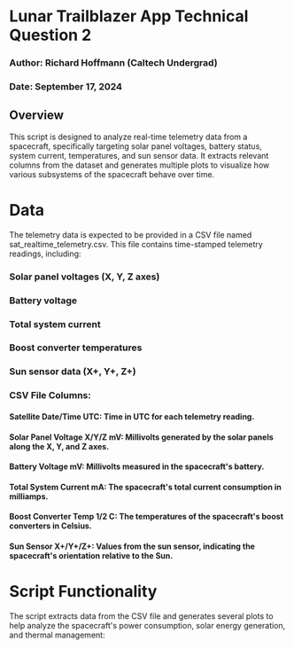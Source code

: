 # Lunar Trailblazer App Technical Question 2
### Author: Richard Hoffmann (Caltech Undergrad)
### Date: September 17, 2024

## Overview
This script is designed to analyze real-time telemetry data from a spacecraft, specifically targeting solar panel voltages, battery status, system current, temperatures, and sun sensor data. It extracts relevant columns from the dataset and generates multiple plots to visualize how various subsystems of the spacecraft behave over time.

# Data
The telemetry data is expected to be provided in a CSV file named sat_realtime_telemetry.csv. This file contains time-stamped telemetry readings, including:

### Solar panel voltages (X, Y, Z axes)
### Battery voltage
### Total system current
### Boost converter temperatures
### Sun sensor data (X+, Y+, Z+)
### CSV File Columns:
#### Satellite Date/Time UTC: Time in UTC for each telemetry reading.
#### Solar Panel Voltage X/Y/Z mV: Millivolts generated by the solar panels along the X, Y, and Z axes.
#### Battery Voltage mV: Millivolts measured in the spacecraft's battery.
#### Total System Current mA: The spacecraft's total current consumption in milliamps.
#### Boost Converter Temp 1/2 C: The temperatures of the spacecraft's boost converters in Celsius.
#### Sun Sensor X+/Y+/Z+: Values from the sun sensor, indicating the spacecraft's orientation relative to the Sun.

# Script Functionality
The script extracts data from the CSV file and generates several plots to help analyze the spacecraft's power consumption, solar energy generation, and thermal management:
